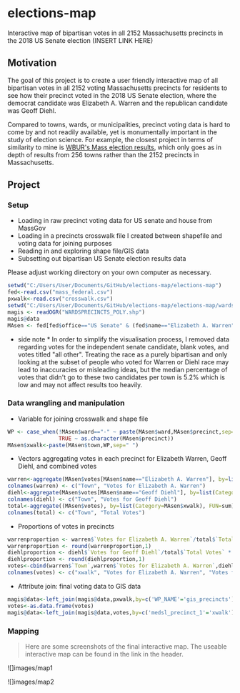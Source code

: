 # elections-map
  Interactive map of bipartisan votes in all 2152 Massachusetts precincts in the 2018 US Senate election
  (INSERT LINK HERE)

 ## Motivation
 The goal of this project is to create a user friendly interactive map of all bipartisan votes in all 2152 voting Massachusetts precincts for residents to see how their precinct voted in the 2018 US Senate election, where the democrat candidate was Elizabeth A. Warren and the republican candidate was Geoff Diehl. 
 
 Compared to towns, wards, or municipalities, precinct voting data is hard to come by and not readily available, yet is monumentally important in the study of election science. For example, the closest project in terms of similarity to mine is [WBUR's Mass election results](https://www.wbur.org/politicker/2016/11/08/massachusetts-election-map), which only goes as in depth of results from 256 towns rather than the 2152 precincts in Massachusetts. 

## Project
### Setup
- Loading in raw precinct voting data for US senate and house from MassGov
- Loading in a precincts crosswalk file I created between shapefile and voting data for joining purposes
- Reading in and exploring shape file/GIS data
- Subsetting out bipartisan US Senate election results data

Please adjust working directory on your own computer as necessary.

```r
setwd("C:/Users/User/Documents/GitHub/elections-map/elections-map")
fed<-read.csv("mass_federal.csv")
pxwalk<-read.csv("crosswalk.csv")
setwd("C:/Users/User/Documents/GitHub/elections-map/elections-map/wardsprecincts_poly")
magis <- readOGR("WARDSPRECINCTS_POLY.shp")
magis@data
MAsen <- fed[fed$office=="US Senate" & (fed$name=="Elizabeth A. Warren" | fed$name=="Geoff Diehl"),]
```
* side note * In order to simplify the visualisation process, I removed data regarding votes for the independent senate candidate, blank votes, and votes titled "all other". Treating the race as a purely bipartisan and only looking at the subset of people who voted for Warren or Diehl race may lead to inaccuracies or misleading ideas, but the median percentage of votes that didn't go to these two candidates per town is 5.2% which is low and may not affect results too heavily.

### Data wrangling and manipulation
- Variable for joining crosswalk and shape file
```r
WP <- case_when(!MAsen$ward=="-" ~ paste(MAsen$ward,MAsen$precinct,sep="-"),
                TRUE ~ as.character(MAsen$precinct))
MAsen$xwalk<-paste(MAsen$town,WP,sep=" ")
```
- Vectors aggregating votes in each precinct for Elizabeth Warren, Geoff Diehl, and combined votes
```r
warren<-aggregate(MAsen$votes[MAsen$name=="Elizabeth A. Warren"], by=list(Category=MAsen$xwalk[MAsen$name=="Elizabeth A. Warren"]), FUN=sum)
colnames(warren) <- c("Town", "Votes for Elizabeth A. Warren")
diehl<-aggregate(MAsen$votes[MAsen$name=="Geoff Diehl"], by=list(Category=MAsen$xwalk[MAsen$name=="Geoff Diehl"]), FUN=sum)
colnames(diehl) <- c("Town", "Votes for Geoff Diehl")
total<-aggregate((MAsen$votes), by=list(Category=MAsen$xwalk), FUN=sum)
colnames(total) <- c("Town", "Total Votes")
```
- Proportions of votes in precincts
```r
warrenproportion <- warren$`Votes for Elizabeth A. Warren`/total$`Total Votes` * 100
warrenproportion <- round(warrenproportion,1)
diehlproportion <- diehl$`Votes for Geoff Diehl`/total$`Total Votes` * 100
diehlproportion <- round(diehlproportion,1)
votes<-cbind(warren$`Town`,warren$`Votes for Elizabeth A. Warren`,diehl$`Votes for Geoff Diehl`,total$`Total Votes`, warrenproportion,diehlproportion)
colnames(votes) <- c("xwalk", "Votes for Elizabeth A. Warren", "Votes for Geoff Diehl", "Total Votes", "Percentage of Votes for Warren", "Percentage of Votes for Diehl")
```
- Attribute join: final voting data to GIS data
```r
magis@data<-left_join(magis@data,pxwalk,by=c('WP_NAME'='gis_precincts'))
votes<-as.data.frame(votes)
magis@data<-left_join(magis@data,votes,by=c('medsl_precinct_1'='xwalk'))
```

### Mapping
> Here are some screenshots of the final interactive map. The useable interactive map can be found in the link in the header.

![]images/map1

![]images/map2
